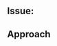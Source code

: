 ## Issue: <!-- #RELATED_ISSUE -->

## Approach

<!-- Describe what you did and why -->

<!--
Please:
* Clearly and concisely name your PR
* Split different bugs/features into different PRs
* Ask deptofdefense/code-mil for review
* Keep the context in the issue up to date
* Keep conversation in the PR focused on code
-->
